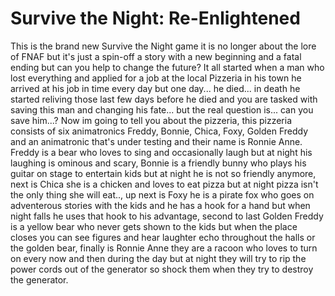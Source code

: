 # Survive the Night: Re-Enlightened
This is the brand new Survive the Night game it is no longer about the lore of FNAF but it's just a spin-off a story with a new beginning and a fatal ending but can you help to change the future? 
It all started when a man who lost everything and applied for a job at the local Pizzeria in his town he arrived at his job in time every day but one day... he died... in death he started reliving those last few days before he died and you are tasked with saving this man and changing his fate... but the real question is... can you save him...?
Now im going to tell you about the pizzeria, this pizzeria consists of six animatronics Freddy, Bonnie, Chica, Foxy, Golden Freddy and an animatronic that's under testing and their name is Ronnie Anne. Freddy is a bear who loves to sing and occasionally laugh but at night his laughing is ominous and scary, Bonnie is a friendly bunny who plays his guitar on stage to entertain kids but at night he is not so friendly anymore, next is Chica she is a chicken and loves to eat pizza but at night pizza isn't the only thing she will eat.., up next is Foxy he is a pirate fox who goes on adventerous stories with the kids and he has a hook for a hand but when night falls he uses that hook to his advantage, second to last Golden Freddy is a yellow bear who never gets shown to the kids but when the place closes you can see figures and hear laughter echo throughout the halls or the golden bear, finally is Ronnie Anne they are a racoon who loves to turn on every now and then during the day but at night they will try to rip the power cords out of the generator so shock them when they try to destroy the generator.